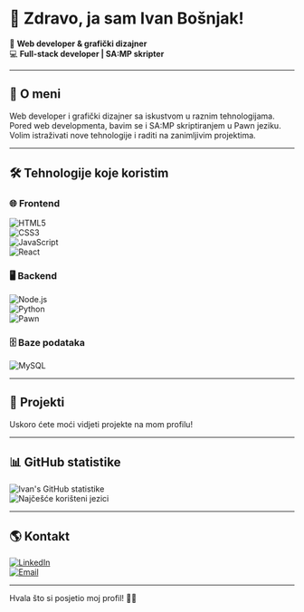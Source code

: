 # 👋 Zdravo, ja sam Ivan Bošnjak!  

🎨 **Web developer & grafički dizajner**  
💻 **Full-stack developer | SA:MP skripter**  

---

## 🚀 O meni  
Web developer i grafički dizajner sa iskustvom u raznim tehnologijama. Pored web developmenta, bavim se i SA:MP skriptiranjem u Pawn jeziku. Volim istraživati nove tehnologije i raditi na zanimljivim projektima. 

---

## 🛠️ Tehnologije koje koristim  

### 🌐 **Frontend**  
![HTML5](https://img.shields.io/badge/-HTML5-E34F26?style=flat-square&logo=html5&logoColor=white)  
![CSS3](https://img.shields.io/badge/-CSS3-1572B6?style=flat-square&logo=css3&logoColor=white)  
![JavaScript](https://img.shields.io/badge/-JavaScript-F7DF1E?style=flat-square&logo=javascript&logoColor=black)  
![React](https://img.shields.io/badge/-React-61DAFB?style=flat-square&logo=react&logoColor=black)  

### 🖥️ **Backend**  
![Node.js](https://img.shields.io/badge/-Node.js-339933?style=flat-square&logo=node.js&logoColor=white)  
![Python](https://img.shields.io/badge/-Python-3776AB?style=flat-square&logo=python&logoColor=white)  
![Pawn](https://custom-icon-badges.herokuapp.com/badge/Pawn-DBB400.svg?style=flat-square&logo=pawn&logoColor=white)

### 🗄️ **Baze podataka**  
![MySQL](https://img.shields.io/badge/-MySQL-4479A1?style=flat-square&logo=mysql&logoColor=white)  

---

## 📌 Projekti  

Uskoro ćete moći vidjeti projekte na mom profilu!

---

## 📊 GitHub statistike  

![Ivan's GitHub statistike](https://github-readme-stats.vercel.app/api?username=iv0dev&show_icons=true&theme=dark)  
![Najčešće korišteni jezici](https://github-readme-stats.vercel.app/api/top-langs/?username=iv0dev&layout=compact&theme=dark)  

---

## 🌎 Kontakt  

[![LinkedIn](https://img.shields.io/badge/-LinkedIn-blue?style=flat-square&logo=linkedin&logoColor=white)](https://linkedin.com/in/tvoj-profil)  
[![Email](https://img.shields.io/badge/-Email-D14836?style=flat-square&logo=gmail&logoColor=white)](mailto:tvoj.email@example.com)  

---

Hvala što si posjetio moj profil! 🚀✨
